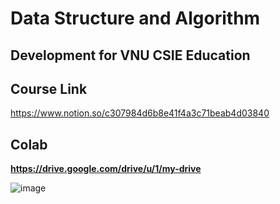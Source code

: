 # Data Structure and Algorithm

## Development for VNU CSIE Education

## Course Link

https://www.notion.so/c307984d6b8e41f4a3c71beab4d03840

## Colab

**https://drive.google.com/drive/u/1/my-drive**

![image](https://user-images.githubusercontent.com/89304181/147625354-b5de2507-4376-4e30-8e52-26bd41e86607.png)



